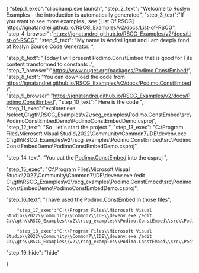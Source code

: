 {
    "step_1_exec":"clipchamp.exe launch",
    "step_2_text": "Welcome to Roslyn Examples - the introduction is automatically generated",
    "step_3_text":"If you want to see more examples , see  [List Of RSCG] https://ignatandrei.github.io/RSCG_Examples/v2/docs/List-of-RSCG",
    "step_4_browser":"https://ignatandrei.github.io/RSCG_Examples/v2/docs/List-of-RSCG",
    "step_5_text": "My name is Andrei Ignat and I am deeply fond of Roslyn Source Code Generator. ",

"step_6_text": "Today I will present Podimo.ConstEmbed  that is good for File content transformed to constants .",
"step_7_browser":"https://www.nuget.org/packages/Podimo.ConstEmbed/",
"step_8_text": "You can download the code from https://ignatandrei.github.io/RSCG_Examples/v2/docs/Podimo.ConstEmbed)",
"step_9_browser":"https://ignatandrei.github.io/RSCG_Examples/v2/docs/Podimo.ConstEmbed",
"step_10_text":" Here is the code ",
"step_11_exec":"explorer.exe /select,C:\\gth\\RSCG_Examples\\v2\\rscg_examples\\Podimo.ConstEmbed\\src\\PodimoConstEmbedDemo\\PodimoConstEmbedDemo.csproj",
"step_12_text": "So , let's start the project ",
"step_13_exec": "C:\\Program Files\\Microsoft Visual Studio\\2022\\Community\\Common7\\IDE\\devenv.exe C:\\gth\\RSCG_Examples\\v2\\rscg_examples\\Podimo.ConstEmbed\\src\\PodimoConstEmbedDemo\\PodimoConstEmbedDemo.csproj",

"step_14_text": "You put the  [Podimo.ConstEmbed](https://www.nuget.org/packages/Podimo.ConstEmbed/) into the csproj ",

"step_15_exec": "C:\\Program Files\\Microsoft Visual Studio\\2022\\Community\\Common7\\IDE\\devenv.exe /edit C:\\gth\\RSCG_Examples\\v2\\rscg_examples\\Podimo.ConstEmbed\\src\\PodimoConstEmbedDemo\\PodimoConstEmbedDemo.csproj",

"step_16_text": "I have used the Podimo.ConstEmbed in those files",


        "step_17_exec":"C:\\Program Files\\Microsoft Visual Studio\\2022\\Community\\Common7\\IDE\\devenv.exe /edit C:\\gth\\RSCG_Examples\\v2\\rscg_examples\\Podimo.ConstEmbed\\src\\PodimoConstEmbedDemo\\sql\\createDB.sql",
    
        "step_18_exec":"C:\\Program Files\\Microsoft Visual Studio\\2022\\Community\\Common7\\IDE\\devenv.exe /edit C:\\gth\\RSCG_Examples\\v2\\rscg_examples\\Podimo.ConstEmbed\\src\\PodimoConstEmbedDemo\\Program.cs",
    
"step_19_hide": "hide"


}